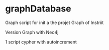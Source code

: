 # graphDatabase

Graph script for init a the projet Graph of Instriit 

Version Graph with Neo4j

1 script cypher with autoincrement
